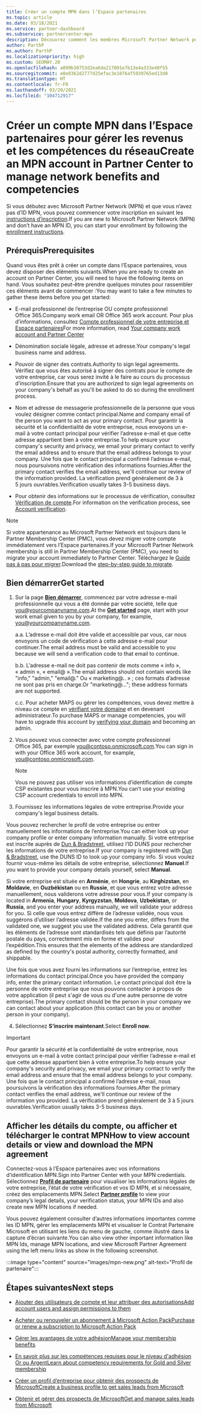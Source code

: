 ```yaml
---
title: Créer un compte MPN dans l’Espace partenaires
ms.topic: article
ms.date: 03/18/2021
ms.service: partner-dashboard
ms.subservice: partnercenter-mpn
description: Découvrez comment les membres Microsoft Partner Network peuvent créer un compte Espace partenaires pour gérer leurs revenus et leurs compétences du réseau.
author: ParthP
ms.author: ParthP
ms.localizationpriority: high
ms.custom: SEOMAY.20
ms.openlocfilehash: a099b30753d2ea6de217001e7b13e4a333e40f55
ms.sourcegitcommit: e8e8362d2777d25efac3e1076af5939765ed13d0
ms.translationtype: HT
ms.contentlocale: fr-FR
ms.lasthandoff: 03/20/2021
ms.locfileid: "104712917"
---
```

# <a name="create-an-mpn-account-in-partner-center-to-manage-network-benefits-and-competencies"></a><span data-ttu-id="b35a2-103">Créer un compte MPN dans l’Espace partenaires pour gérer les revenus et les compétences du réseau</span><span class="sxs-lookup"><span data-stu-id="b35a2-103">Create an MPN account in Partner Center to manage network benefits and competencies</span></span>


<span data-ttu-id="b35a2-104">Si vous débutez avec Microsoft Partner Network (MPN) et que vous n’avez pas d’ID MPN, vous pouvez commencer votre inscription en suivant les [instructions d’inscription](https://partner.microsoft.com/dashboard/account/v3/enrollment/introduction/partnership).</span><span class="sxs-lookup"><span data-stu-id="b35a2-104">If you are new to Microsoft Partner Network (MPN) and don’t have an MPN ID, you can start your enrollment by following the [enrollment instructions](https://partner.microsoft.com/dashboard/account/v3/enrollment/introduction/partnership).</span></span>

## <a name="prerequisites"></a><span data-ttu-id="b35a2-105">Prérequis</span><span class="sxs-lookup"><span data-stu-id="b35a2-105">Prerequisites</span></span> 

<span data-ttu-id="b35a2-106">Quand vous êtes prêt à créer un compte dans l’Espace partenaires, vous devez disposer des éléments suivants.</span><span class="sxs-lookup"><span data-stu-id="b35a2-106">When you are ready to create an account on Partner Center, you will need to have the following items on hand.</span></span>  <span data-ttu-id="b35a2-107">Vous souhaitez peut-être prendre quelques minutes pour rassembler ces éléments avant de commencer :</span><span class="sxs-lookup"><span data-stu-id="b35a2-107">You may want to take a few minutes to gather these items before you get started:</span></span>

- <span data-ttu-id="b35a2-108">E-mail professionnel de l’entreprise OU compte professionnel Office 365.</span><span class="sxs-lookup"><span data-stu-id="b35a2-108">Company work email OR Office 365 work account.</span></span> <span data-ttu-id="b35a2-109">Pour plus d’informations, consultez [Compte professionnel de votre entreprise et Espace partenaires](azure-active-directory-tenants-and-partner-center.md)</span><span class="sxs-lookup"><span data-stu-id="b35a2-109">For more information, read [Your company work account and Partner Center](azure-active-directory-tenants-and-partner-center.md)</span></span> 
 
- <span data-ttu-id="b35a2-110">Dénomination sociale légale, adresse et adresse.</span><span class="sxs-lookup"><span data-stu-id="b35a2-110">Your company's legal business name and address.</span></span>

- <span data-ttu-id="b35a2-111">Pouvoir de signer des contrats.</span><span class="sxs-lookup"><span data-stu-id="b35a2-111">Authority to sign legal agreements.</span></span> <span data-ttu-id="b35a2-112">Vérifiez que vous êtes autorisé à signer des contrats pour le compte de votre entreprise, car vous serez invité à le faire au cours du processus d’inscription.</span><span class="sxs-lookup"><span data-stu-id="b35a2-112">Ensure that you are authorized to sign legal agreements on your company's behalf as you'll be asked to do so during the enrollment process.</span></span>

- <span data-ttu-id="b35a2-113">Nom et adresse de messagerie professionnelle de la personne que vous voulez désigner comme contact principal.</span><span class="sxs-lookup"><span data-stu-id="b35a2-113">Name and company email of the person you want to act as your primary contact.</span></span> <span data-ttu-id="b35a2-114">Pour garantir la sécurité et la confidentialité de votre entreprise, nous envoyons un e-mail à votre contact principal pour vérifier l’adresse e-mail et que cette adresse appartient bien à votre entreprise.</span><span class="sxs-lookup"><span data-stu-id="b35a2-114">To help ensure your company's security and privacy, we email your primary contact to verify the email address and to ensure that the email address belongs to your company.</span></span> <span data-ttu-id="b35a2-115">Une fois que le contact principal a confirmé l’adresse e-mail, nous poursuivons notre vérification des informations fournies.</span><span class="sxs-lookup"><span data-stu-id="b35a2-115">After the primary contact verifies the email address, we'll continue our review of the information provided.</span></span> <span data-ttu-id="b35a2-116">La vérification prend généralement de 3 à 5 jours ouvrables.</span><span class="sxs-lookup"><span data-stu-id="b35a2-116">Verification usually takes 3-5 business days.</span></span> 

- <span data-ttu-id="b35a2-117">Pour obtenir des informations sur le processus de vérification, consultez [Vérification de compte](verification-responses.md).</span><span class="sxs-lookup"><span data-stu-id="b35a2-117">For information on the verification process, see [Account verification](verification-responses.md).</span></span>

>[!NOTE]
><span data-ttu-id="b35a2-118">Si votre appartenance au Microsoft Partner Network est toujours dans le Partner Membership Center (PMC), vous devez migrer votre compte immédiatement vers l’Espace partenaires.</span><span class="sxs-lookup"><span data-stu-id="b35a2-118">If your Microsoft Partner Network membership is still in Partner Membership Center (PMC), you need to migrate your account immediately to Partner Center.</span></span> <span data-ttu-id="b35a2-119">Téléchargez le [Guide pas à pas pour migrer](https://assetsprod.microsoft.com/mpn/migrate-pmc-pc-mpa-guide.pptx).</span><span class="sxs-lookup"><span data-stu-id="b35a2-119">Download the [step-by-step guide to migrate](https://assetsprod.microsoft.com/mpn/migrate-pmc-pc-mpa-guide.pptx).</span></span>

## <a name="get-started"></a><span data-ttu-id="b35a2-120">Bien démarrer</span><span class="sxs-lookup"><span data-stu-id="b35a2-120">Get started</span></span>

1. <span data-ttu-id="b35a2-121">Sur la page [**Bien démarrer**](https://partner.microsoft.com/dashboard/account/v3/enrollment/introduction/partnership), commencez par votre adresse e-mail professionnelle qui vous a été donnée par votre société, telle que you@yourcompanyname.com.</span><span class="sxs-lookup"><span data-stu-id="b35a2-121">At the [**Get started**](https://partner.microsoft.com/dashboard/account/v3/enrollment/introduction/partnership) page, start with your work email given to you by your company, for example, you@yourcompanyname.com.</span></span>

 
    <span data-ttu-id="b35a2-122">a.</span><span class="sxs-lookup"><span data-stu-id="b35a2-122">a.</span></span>  <span data-ttu-id="b35a2-123">L’adresse e-mail doit être valide et accessible par vous, car nous envoyons un code de vérification à cette adresse e-mail pour continuer.</span><span class="sxs-lookup"><span data-stu-id="b35a2-123">The email address must be valid and accessible to you because we will send a verification code to that email to continue.</span></span>

    <span data-ttu-id="b35a2-124">b.</span><span class="sxs-lookup"><span data-stu-id="b35a2-124">b.</span></span>  <span data-ttu-id="b35a2-125">L’adresse e-mail ne doit pas contenir de mots comme « info », « admin », « email@ ».</span><span class="sxs-lookup"><span data-stu-id="b35a2-125">The email address should not contain words like "info," "admin," "email@."</span></span> <span data-ttu-id="b35a2-126">Ou « marketing@.. » ; ces formats d’adresse ne sont pas pris en charge.</span><span class="sxs-lookup"><span data-stu-id="b35a2-126">Or "marketing@..."; these address formats are not supported.</span></span>

    <span data-ttu-id="b35a2-127">c.</span><span class="sxs-lookup"><span data-stu-id="b35a2-127">c.</span></span>  <span data-ttu-id="b35a2-128">Pour acheter MAPS ou gérer les compétences, vous devez mettre à niveau ce compte en [vérifiant votre domaine](become-global-admin.md) et en devenant administrateur.</span><span class="sxs-lookup"><span data-stu-id="b35a2-128">To purchase MAPS or manage competencies, you will have to upgrade this account by [verifying your domain](become-global-admin.md) and becoming an admin.</span></span> 

2. <span data-ttu-id="b35a2-129">Vous pouvez vous connecter avec votre compte professionnel Office 365, par exemple you@contoso.onmicrosoft.com.</span><span class="sxs-lookup"><span data-stu-id="b35a2-129">You can sign in with your Office 365 work account, for example, you@contoso.onmicrosoft.com.</span></span>

   >[!NOTE]
   > <span data-ttu-id="b35a2-130">Vous ne pouvez pas utiliser vos informations d’identification de compte CSP existantes pour vous inscrire à MPN.</span><span class="sxs-lookup"><span data-stu-id="b35a2-130">You can’t use your existing CSP account credentials to enroll into MPN.</span></span>

3. <span data-ttu-id="b35a2-131">Fournissez les informations légales de votre entreprise.</span><span class="sxs-lookup"><span data-stu-id="b35a2-131">Provide your company's legal business details.</span></span>

<span data-ttu-id="b35a2-132">Vous pouvez rechercher le profil de votre entreprise ou entrer manuellement les informations de l’entreprise.</span><span class="sxs-lookup"><span data-stu-id="b35a2-132">You can either look up your company profile or enter company information manually.</span></span> <span data-ttu-id="b35a2-133">Si votre entreprise est inscrite auprès de [Dun & Bradstreet](https://partner.microsoft.com/marketing/usisvshowcase/dunandbrad), utilisez l’ID DUNS pour rechercher les informations de votre entreprise.</span><span class="sxs-lookup"><span data-stu-id="b35a2-133">If your company is registered with [Dun & Bradstreet](https://partner.microsoft.com/marketing/usisvshowcase/dunandbrad), use the DUNS ID to look up your company info.</span></span> <span data-ttu-id="b35a2-134">Si vous voulez fournir vous-même les détails de votre entreprise, sélectionnez **Manuel**.</span><span class="sxs-lookup"><span data-stu-id="b35a2-134">If you want to provide your company details yourself, select **Manual**.</span></span>

<span data-ttu-id="b35a2-135">Si votre entreprise est située en **Arménie**, en **Hongrie**, au **Kirghizstan**, en **Moldavie**, en **Ouzbékistan** ou en **Russie**, et que vous entrez votre adresse manuellement, nous validerons votre adresse pour vous.</span><span class="sxs-lookup"><span data-stu-id="b35a2-135">If your company is located in **Armenia**, **Hungary**, **Kyrgyzstan**, **Moldova**, **Uzbekistan**, or **Russia**, and you enter your address manually, we will validate your address for you.</span></span> <span data-ttu-id="b35a2-136">Si celle que vous entrez diffère de l’adresse validée, nous vous suggérons d’utiliser l’adresse validée.</span><span class="sxs-lookup"><span data-stu-id="b35a2-136">If the one you enter, differs from the validated one, we suggest you use the validated address.</span></span> <span data-ttu-id="b35a2-137">Cela garantit que les éléments de l’adresse sont standardisés tels que définis par l’autorité postale du pays, correctement mis en forme et valides pour l’expédition.</span><span class="sxs-lookup"><span data-stu-id="b35a2-137">This ensures that the elements of the address are standardized as defined by the country's postal authority, correctly formatted, and shippable.</span></span>  

<span data-ttu-id="b35a2-138">Une fois que vous avez fourni les informations sur l’entreprise, entrez les informations du contact principal.</span><span class="sxs-lookup"><span data-stu-id="b35a2-138">Once you have provided the company info, enter the primary contact information.</span></span> <span data-ttu-id="b35a2-139">Le contact principal doit être la personne de votre entreprise que nous pouvons contacter à propos de votre application (il peut s'agir de vous ou d'une autre personne de votre entreprise).</span><span class="sxs-lookup"><span data-stu-id="b35a2-139">The primary contact should be the person in your company we can contact about your application (this contact can be you or another person in your company).</span></span>

4. <span data-ttu-id="b35a2-140">Sélectionnez **S’inscrire maintenant**.</span><span class="sxs-lookup"><span data-stu-id="b35a2-140">Select **Enroll now**.</span></span>

>[!IMPORTANT]
><span data-ttu-id="b35a2-141">Pour garantir la sécurité et la confidentialité de votre entreprise, nous envoyons un e-mail à votre contact principal pour vérifier l’adresse e-mail et que cette adresse appartient bien à votre entreprise.</span><span class="sxs-lookup"><span data-stu-id="b35a2-141">To help ensure your company's security and privacy, we email your primary contact to verify the email address and ensure that the email address belongs to your company.</span></span> <span data-ttu-id="b35a2-142">Une fois que le contact principal a confirmé l’adresse e-mail, nous poursuivons la vérification des informations fournies.</span><span class="sxs-lookup"><span data-stu-id="b35a2-142">After the primary contact verifies the email address, we'll continue our review of the information you provided.</span></span> <span data-ttu-id="b35a2-143">La vérification prend généralement de 3 à 5 jours ouvrables.</span><span class="sxs-lookup"><span data-stu-id="b35a2-143">Verification usually takes 3-5 business days.</span></span> 

## <a name="how-to-view-account-details-or-view-and-download-the-mpn-agreement"></a><span data-ttu-id="b35a2-144">Afficher les détails du compte, ou afficher et télécharger le contrat MPN</span><span class="sxs-lookup"><span data-stu-id="b35a2-144">How to view account details or view and download the MPN agreement</span></span>

<span data-ttu-id="b35a2-145">Connectez-vous à l’Espace partenaires avec vos informations d’identification MPN.</span><span class="sxs-lookup"><span data-stu-id="b35a2-145">Sign into Partner Center with your MPN credentials.</span></span> <span data-ttu-id="b35a2-146">Sélectionnez [**Profil de partenaire**](https://partner.microsoft.com/pcv/accountsettings/connectedpartnerprofile) pour visualiser les informations légales de votre entreprise, l’état de votre vérification et vos ID MPN, et si nécessaire, créez des emplacements MPN.</span><span class="sxs-lookup"><span data-stu-id="b35a2-146">Select [**Partner profile**](https://partner.microsoft.com/pcv/accountsettings/connectedpartnerprofile) to view your company’s legal details, your verification status, your MPN IDs and also create new MPN locations if needed.</span></span> 

<span data-ttu-id="b35a2-147">Vous pouvez également consulter d’autres informations importantes comme les ID MPN, gérer les emplacements MPN et visualiser le Contrat Partenaire Microsoft en utilisant les liens du menu de gauche, comme illustré dans la capture d’écran suivante.</span><span class="sxs-lookup"><span data-stu-id="b35a2-147">You can also view other important information like MPN Ids, manage MPN locations, and view Microsoft Partner Agreement using the left menu links as show in the following screenshot.</span></span>

:::image type="content" source="images/mpn-new.png" alt-text="Profil de partenaire":::


## <a name="next-steps"></a><span data-ttu-id="b35a2-149">Étapes suivantes</span><span class="sxs-lookup"><span data-stu-id="b35a2-149">Next steps</span></span>

-  [<span data-ttu-id="b35a2-150">Ajouter des utilisateurs de compte et leur attribuer des autorisations</span><span class="sxs-lookup"><span data-stu-id="b35a2-150">Add account users and assign permissions to them</span></span>](create-user-accounts-and-set-permissions.md)

-  [<span data-ttu-id="b35a2-151">Acheter ou renouveler un abonnement à Microsoft Action Pack</span><span class="sxs-lookup"><span data-stu-id="b35a2-151">Purchase or renew a subscription to Microsoft Action Pack</span></span>](mpn-get-action-pack.md)

-  [<span data-ttu-id="b35a2-152">Gérer les avantages de votre adhésion</span><span class="sxs-lookup"><span data-stu-id="b35a2-152">Manage your membership benefits</span></span>](manage-your-partner-network-benefits.md)

-  [<span data-ttu-id="b35a2-153">En savoir plus sur les compétences requises pour le niveau d'adhésion Or ou Argent</span><span class="sxs-lookup"><span data-stu-id="b35a2-153">Learn about competency requirements for Gold and Silver membership</span></span>](https://partner.microsoft.com/membership/competencies)

-  [<span data-ttu-id="b35a2-154">Créer un profil d’entreprise pour obtenir des prospects de Microsoft</span><span class="sxs-lookup"><span data-stu-id="b35a2-154">Create a business profile to get sales leads from Microsoft</span></span>](create-a-marketing-profile.md)

-  [<span data-ttu-id="b35a2-155">Obtenir et gérer des prospects de Microsoft</span><span class="sxs-lookup"><span data-stu-id="b35a2-155">Get and manage sales leads from Microsoft</span></span>](manage-leads.md)
